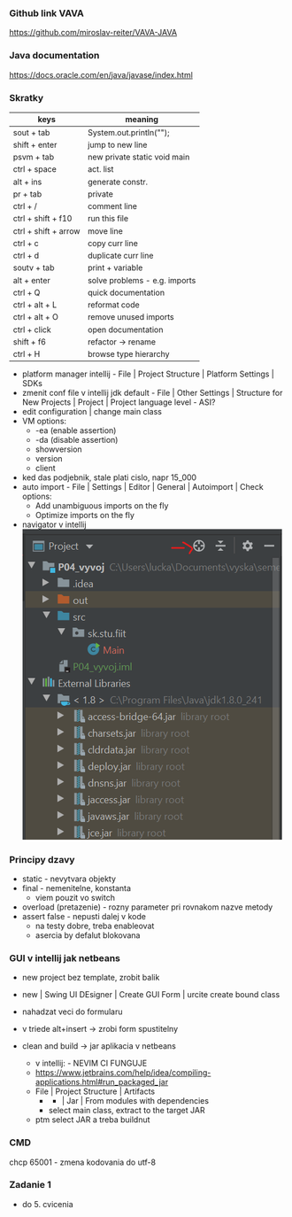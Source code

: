 ### Github link VAVA
https://github.com/miroslav-reiter/VAVA-JAVA

### Java documentation
https://docs.oracle.com/en/java/javase/index.html

### Skratky
| keys                 | meaning                       |
| -------------------- | ----------------------------- |
| sout + tab           | System.out.println("");       |
| shift + enter        | jump to new line              |
| psvm + tab           | new private static void main  |
| ctrl + space         | act. list                     |
| alt + ins            | generate constr.              |
| pr + tab             | private                       |
| ctrl + /             | comment line                  |
| ctrl + shift + f10   | run this file                 |
| ctrl + shift + arrow | move line                     |
| ctrl + c             | copy curr line                |
| ctrl + d             | duplicate curr line           |
| soutv + tab          | print + variable              |
| alt + enter          | solve problems - e.g. imports |
| ctrl + Q             | quick documentation           |
| ctrl + alt + L       | reformat code                 |
| ctrl + alt + O       | remove unused imports         |
| ctrl + click         | open documentation            |
| shift + f6           | refactor -> rename            |
| ctrl + H             | browse type hierarchy         |


- platform manager intellij - File | Project Structure | Platform Settings | SDKs
- zmenit conf file v intellij jdk default - File | Other Settings | Structure for New Projects | Project | Project language level - ASI?
- edit configuration | change main class
- VM options:
  - -ea (enable assertion)
  - -da (disable assertion)
  - showversion
  - version
  - client
- ked das podjebnik, stale plati cislo, napr 15_000
- auto import - File | Settings | Editor | General | Autoimport | Check options:
  - Add unambiguous imports on the fly
  - Optimize imports on the fly
- navigator v intellij <br> ![navigator intellij](images/navigator-intellij.png)


### Principy dzavy
- static - nevytvara objekty
- final - nemenitelne, konstanta
  - viem pouzit vo switch
- overload (pretazenie) - rozny parameter pri rovnakom nazve metody
- assert false - nepusti dalej v kode
  - na testy dobre, treba enableovat
  - asercia by defalut blokovana


### GUI v intellij jak netbeans
- new project bez template, zrobit balik
- new | Swing UI DEsigner | Create GUI Form | urcite create bound class
- nahadzat veci do formularu
- v triede alt+insert -> zrobi form spustitelny


- clean and build -> jar aplikacia v netbeans
  - v intellij: - NEVIM CI FUNGUJE
  - https://www.jetbrains.com/help/idea/compiling-applications.html#run_packaged_jar
  - File | Project Structure | Artifacts
    - + | Jar | From modules with dependencies
    - select main class, extract to the target JAR
  - ptm select JAR a treba buildnut


### CMD
chcp 65001 - zmena kodovania do utf-8


### Zadanie 1
- do 5. cvicenia
